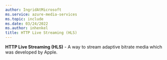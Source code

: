 ```yaml
---
author: IngridAtMicrosoft
ms.service: azure-media-services
ms.topic: include
ms.date: 03/24/2022
ms.author: inhenkel
title: HTTP Live Streaming (HLS)
---
```


**HTTP Live Streaming (HLS)** - A way to stream adaptive bitrate media which was developed by Apple.
